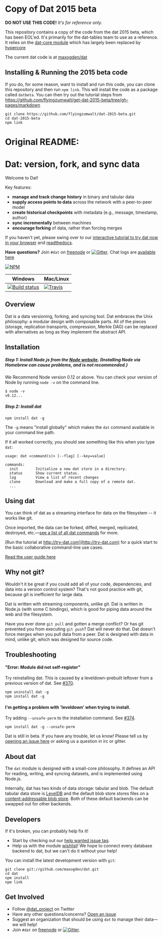 # Copy of Dat 2015 beta

**DO NOT USE THIS CODE!** _It's for reference only._

This repository contains a copy of the code from the dat 2015 beta, which has been EOL'ed.  It's primarily for the dat-tables team to use as a reference.  It relies on the [dat-core module](https://github.com/maxogden/dat-core) which has largely been replaced by [hypercore](https://github.com/mafintosh/hypercore)

The current dat code is at [maxogden/dat](https://github.com/maxogden/dat)

## Installing & Running the 2015 beta code

If you do, for some reason, want to install and run this code, you can clone this repository and then run `npm link`. This will install the code as a package called `datbeta`. You can then try out the tutorial steps from https://github.com/flyingzumwalt/get-dat-2015-beta/tree/gh-pages/markdown

```
git clone https://github.com/flyingzumwalt/dat-2015-beta.git
cd dat-2015-beta
npm link
```

# Original README: 

# Dat: version, fork, and sync data

Welcome to Dat!

Key features:

  * **manage and track change history** in binary and tabular data
  * **supply access points to data** across the network with a peer-to-peer model
  * **create historical checkpoints** with metadata (e.g., message, timestamp, author)
  * **sync incrementally** between machines
  * **encourage forking** of data, rather than forcing merges

If you haven't yet, please swing over to our [interactive tutorial to try dat now in your browser](http://try-dat.com) and [readthedocs](http://datproject.readthedocs.org/en/latest/).

**Have questions?** Join `#dat` on [freenode](https://webchat.freenode.net) or [![Gitter](https://badges.gitter.im/Join%20Chat.svg)](https://gitter.im/datproject/discussions?utm_source=badge&utm_medium=badge&utm_campaign=pr-badge&utm_content=badge). Chat logs are [available here](https://botbot.me/freenode/dat/)

[![NPM](https://nodei.co/npm/dat.png?global=true)](https://nodei.co/npm/dat/)

Windows        | Mac/Linux
-------------- | ------------
[![Build status](https://ci.appveyor.com/api/projects/status/s236036xnglo4v5l)](https://ci.appveyor.com/project/maxogden/dat) | [![Travis](http://img.shields.io/travis/maxogden/dat.svg?style=flat)](https://travis-ci.org/maxogden/dat)

## Overview

Dat is a data versioning, forking, and syncing tool.  Dat embraces the Unix philosophy: a modular design with composable parts. All of the pieces (storage, replication transports, compression, Merkle DAG) can be replaced with alternatives as long as they implement the abstract API.

## Installation

##### Step 1: Install Node.js from the [Node website](http://nodejs.org/). (Installing Node via Homebrew can cause problems, and is not recommended.)

We Recommend Node version 0.12 or above. You can check your version of Node by running `node -v` on the command line.

```
$ node -v
v0.12...
```

##### Step 2: Install dat

```
npm install dat -g
```

The `-g` means "install globally" which makes the `dat` command available in your command line path.

If it all worked correctly, you should see something like this when you type `dat`:

```
usage: dat <command(s)> [--flag] [--key=value]

commands:
  init        Initialize a new dat store in a directory.
  status      Show current status.
  log         View a list of recent changes
  clone       Download and make a full copy of a remote dat.
  ...
```

## Using dat

You can think of dat as a streaming interface for data on the filesystem -- it works like git.

Once imported, the data can be forked, diffed, merged, replicated, destroyed, etc.—[see a list of all dat commands](https://github.com/maxogden/dat/blob/master/docs/cli-docs.md) for more.

[Run the tutorial at http://try-dat.com](http://try-dat.com) for a quick start to the basic collaborative command-line use cases.

[Read the user guide here](http://datproject.readthedocs.org/en/latest/user-guide/)

## Why not git?

Wouldn't it be great if you could add all of your code, dependencies, and data into a version control system? That's not good practice with git, because git is inefficient for large data.

Dat is written with streaming components, unlike git. Dat is written in Node.js (with some C bindings), which is good for piping data around the web and the filesystem.

Have you ever done `git pull` and gotten a merge conflict? Or has git prevented you from executing `git push`? Dat will never do that. Dat doesn't force merges when you pull data from a peer. Dat is designed with data in mind, unlike git, which was designed for source code.

## Troubleshooting

#### "Error: Module did not self-register"

Try reinstalling dat. This is caused by a leveldown-prebuilt leftover from a previous version of dat. See [#370](https://github.com/maxogden/dat/issues/370).

```
npm uninstall dat -g
npm install dat -g
```

#### I'm getting a problem with 'leveldown' when trying to install.

Try adding `--unsafe-perm` to the installation command. See [#374](https://github.com/maxogden/dat/issues/374).

```
npm install dat -g --unsafe-perm
```

Dat is still in beta. If you have any trouble, let us know!  Please tell us by [opening an issue here](http://github.com/maxogden/dat/issues/new) or asking us a question in irc or gitter.

## About dat

The `dat` module is designed with a small-core philosophy. It defines an API for reading, writing, and syncing datasets, and is implemented using Node.js.

Internally, dat has two kinds of data storage: tabular and blob. The default tabular data store is [LevelDB](http://leveldb.org) and the default blob store stores files on a [content-addressable blob store](https://github.com/mafintosh/content-addressable-blob-store). Both of these default backends can be swapped out for other backends.

## Developers

If it's broken, you can probably help fix it!

* Start by checking out our [help wanted issue tag](https://github.com/maxogden/dat/labels/help%20wanted).
* Help us with the module [wishlist](https://github.com/datproject/discussions/issues/5)! We hope to connect every database backend to dat, but we can't do it without your help!

You can install the latest development version with `git`:

```
git clone git://github.com/maxogden/dat.git
cd dat
npm install
npm link
```

## Get Involved

* Follow [@dat_project](https://twitter.com/dat_project) on Twitter
* Have any other questions/concerns? [Open an issue](https://github.com/maxogden/dat/issues)
* Suggest an organization that should be using `dat` to manage their data—we will help!
* Join `#dat` on [freenode](https://webchat.freenode.net) or [![Gitter](https://badges.gitter.im/Join%20Chat.svg)](https://gitter.im/datproject/discussions?utm_source=badge&utm_medium=badge&utm_campaign=pr-badge&utm_content=badge).
